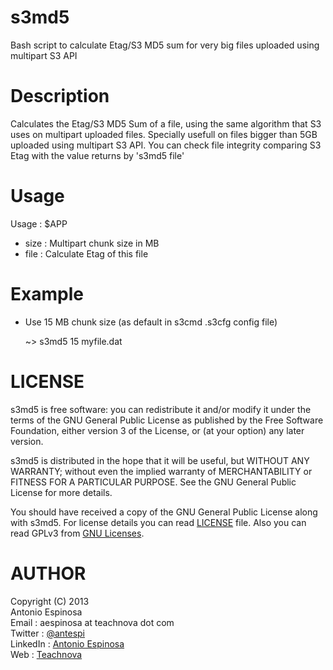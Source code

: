 s3md5
=====

Bash script to calculate Etag/S3 MD5 sum for very big files uploaded using multipart S3 API



Description
===========

Calculates the Etag/S3 MD5 Sum of a file, using the same algorithm that S3 uses on multipart uploaded files.
Specially usefull on files bigger than 5GB uploaded using multipart S3 API. You can check file integrity
comparing S3 Etag with the value returns by 's3md5 file'



Usage
=====

Usage : $APP <size> <file>

- size : Multipart chunk size in MB
- file : Calculate Etag of this file



Example
=======

* Use 15 MB chunk size (as default in s3cmd .s3cfg config file)

    ~> s3md5 15 myfile.dat



LICENSE
=======

s3md5 is free software: you can redistribute it and/or modify it
under the terms of the GNU General Public License as published by the
Free Software Foundation, either version 3 of the License, or (at your
option) any later version.

s3md5 is distributed in the hope that it will be useful,
but WITHOUT ANY WARRANTY; without even the implied warranty of
MERCHANTABILITY or FITNESS FOR A PARTICULAR PURPOSE.
See the GNU General Public License for more details.

You should have received a copy of the GNU General Public License along
with s3md5. For license details you can read
[LICENSE](https://github.com/teachnova/s3md5/blob/master/LICENSE)
file. Also you can read GPLv3 from [GNU Licenses](http://www.gnu.org/licenses/).



AUTHOR
======

Copyright (C) 2013<br />
Antonio Espinosa<br />
Email    : aespinosa at teachnova dot com<br />
Twitter  : [@antespi](http://twitter.com/antespi)<br />
LinkedIn : [Antonio Espinosa](http://es.linkedin.com/in/antonioespinosa)<br />
Web      : [Teachnova](http://www.teachnova.com)
